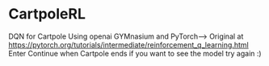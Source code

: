 # CartpoleRL
DQN for Cartpole Using openai GYMnasium and PyTorch--> Original at https://pytorch.org/tutorials/intermediate/reinforcement_q_learning.html
Enter Continue when Cartpole ends if you want to see the model try again :)



